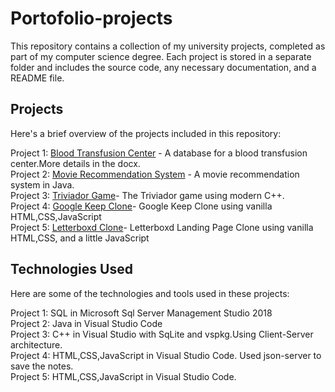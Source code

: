 # Portofolio-projects

This repository contains a collection of my university projects, completed as part of my computer science degree. Each project is stored in a separate folder and includes the source code, any necessary documentation, and a README file.

## Projects

Here's a brief overview of the projects included in this repository:<br>

Project 1: [Blood Transfusion Center](./Project1) - A database for a blood transfusion center.More details in the docx.<br>
Project 2: [Movie Recommendation System](./Project2) - A movie recommendation system in Java.<br>
Project 3: [Triviador Game](./Project3)- The Triviador game using modern C++. <br>
Project 4: [Google Keep Clone](./Project4)- Google Keep Clone using vanilla HTML,CSS,JavaScript <br>
Project 5: [Letterboxd Clone](./Project4)- Letterboxd Landing Page Clone using vanilla HTML,CSS, and a little JavaScript <br>



## Technologies Used

Here are some of the technologies and tools used in these projects:<br>

Project 1: SQL in Microsoft Sql Server Management Studio 2018 <br>
Project 2: Java in Visual Studio Code<br>
Project 3: C++ in Visual Studio with SqLite and vspkg.Using Client-Server architecture.<br>
Project 4: HTML,CSS,JavaScript in Visual Studio Code. Used json-server to save the notes.<br>
Project 5: HTML,CSS,JavaScript in Visual Studio Code.<br>
